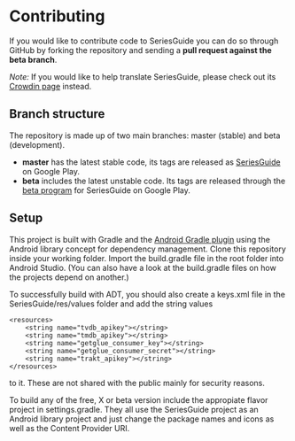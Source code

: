 Contributing
============

If you would like to contribute code to SeriesGuide you can do so through GitHub by forking the repository and sending a **pull request against the beta branch**.

*Note:* If you would like to help translate SeriesGuide, please check out its [Crowdin page][4] instead.

Branch structure
----------------

The repository is made up of two main branches: master (stable) and beta (development).

* **master** has the latest stable code, its tags are released as [SeriesGuide][1] on Google Play.
* **beta** includes the latest unstable code. Its tags are released through the [beta program][2] for SeriesGuide on Google Play.

Setup
-----

This project is built with Gradle and the [Android Gradle plugin][3] using the Android library concept for dependency management. Clone this repository inside your working folder. Import the build.gradle file in the root folder into Android Studio. (You can also have a look at the build.gradle files on how the projects depend on another.)

To successfully build with ADT, you should also create a keys.xml file in the SeriesGuide/res/values folder and add the string values 

    <resources>
        <string name="tvdb_apikey"></string>
        <string name="tmdb_apikey"></string>
        <string name="getglue_consumer_key"></string>
        <string name="getglue_consumer_secret"></string>
        <string name="trakt_apikey"></string>
    </resources>
	
to it. These are not shared with the public mainly for security reasons.

To build any of the free, X or beta version include the appropiate flavor project in settings.gradle. They all use the SeriesGuide project as an Android library project and just change the package names and icons as well as the Content Provider URI.

 [1]: https://play.google.com/store/apps/details?id=com.battlelancer.seriesguide
 [2]: https://github.com/UweTrottmann/SeriesGuide/wiki/Beta
 [3]: http://tools.android.com/tech-docs/new-build-system/user-guide
 [4]: http://crowdin.net/project/seriesguide-translations